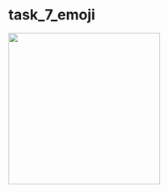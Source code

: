 # task_7_emoji

<img src="https://github.com/kevadiyaharshita/Core_Flutter/assets/133105068/653f60f9-3aa2-4fbb-b2f2-cdbb64f9d27b" width="300px">
